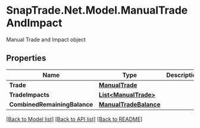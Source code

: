 # SnapTrade.Net.Model.ManualTradeAndImpact
Manual Trade and Impact object

## Properties

Name | Type | Description | Notes
------------ | ------------- | ------------- | -------------
**Trade** | [**ManualTrade**](ManualTrade.md) |  | [optional] 
**TradeImpacts** | [**List&lt;ManualTrade&gt;**](ManualTrade.md) |  | [optional] 
**CombinedRemainingBalance** | [**ManualTradeBalance**](ManualTradeBalance.md) |  | [optional] 

[[Back to Model list]](../README.md#documentation-for-models) [[Back to API list]](../README.md#documentation-for-api-endpoints) [[Back to README]](../README.md)

